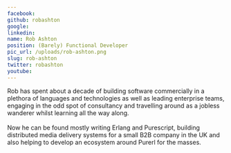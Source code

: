 ```yaml
---
facebook: 
github: robashton
google: 
linkedin: 
name: Rob Ashton
position: (Barely) Functional Developer
pic_url: /uploads/rob-ashton.png
slug: rob-ashton
twitter: robashton
youtube: 
---
```

<p>Rob has spent about a decade of building software commercially in a plethora of languages and technologies as well as leading enterprise teams, engaging in the odd spot of consultancy and travelling around as a jobless wanderer whilst learning all the way along.<br />
<br />
Now he can be found mostly writing Erlang and Purescript, building distributed media delivery systems for a small B2B&nbsp;company in the UK and also helping to develop an ecosystem around Purerl for the masses.</p>

